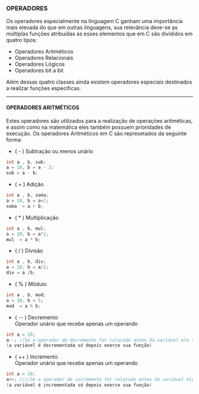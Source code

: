 ### OPERADORES

Os operadores especialmente na linguagem C ganham uma importância mais elevada do que em outras linguagens, sua relevância deve-se as múltiplas funções atribuidas as esses elementos que em C são divididos em quatro tipos:

- Operadores Aritméticos
- Operadores Relacionais
- Operadores Lógicos
- Operadores bit a bit

Além dessas quatro classes ainda existem operadores especiais destinados a realizar funções especificas.

------------


#### OPERADORES ARITMÉTICOS

Estes operadores são utilizados para a realização de operações aritméticas, e assim como na matemática eles também possuem prioridades de execução. Os operadores Aritméticos em C são represetados da seguinte forma:

-  ( - )    Subtração ou menos unário

  ```c
int a , b, sub;
a = 10, b = a - 2;
sub = a - b; 
```

- ( + )    Adição
```c
int a , b, soma;
a = 10, b = a+2;
soma  = a + b; 
```
- ( * )    Multiplicação
```c
int a , b, mul;
a = 10, b = a*2;
mul  = a * b; 
```
- ( / )    Divisão
```c
int a , b, div;
a = 10, b = a/2;
div = a /b; 
```
- ( % ) Módulo
```c
int a , b, mod;
a = 10, b = 5;
mod  = a % b; 
```
- ( -- )    Decremento<br>
Operador unário que recebe apenas um operando
```c
int a = 10;
a--; //Se o operador de decremento for colocado antes da variável ele será chamado de pré-decremento
(a variável é decrementada só depois exerce sua função)
```
- ( ++ )    Incremento<br>
Operador unário que recebe apenas um operando
```c
int a = 10;
a++; ////Se o operador de incremento for colocado antes da variável ele será chamado de pré-incremento
(a variável é incrementada só depois exerce sua função)
```

